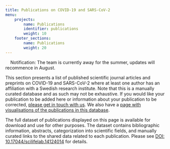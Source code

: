```yaml
---
title: Publications on COVID-19 and SARS-CoV-2
menu:
    projects:
        name: Publications
        identifier: publications
        weight: 10
    footer_sections:
        name: Publications
        weight: 20
---
```


<div class="alert alert-info">
  <i class="fas fa-exclamation-triangle"></i>
  <span>Notification: The team is currently away for the summer, updates will recommence in August.</span>
</div>

This section presents a list of published scientific journal articles and preprints on COVID-19 and SARS-CoV-2 where at least one author has an affiliation with a Swedish research institute. Note that this is a manually curated database and as such may not be exhaustive. If you would like your publication to be added here or information about your publication to be corrected, [please get in touch with us](/suggestions/). We also have a [page with visualisations of the publications in this database](/projects/dashboard/).

The full dataset of publications displayed on this page is available for download and use for other purposes. The dataset contains bibliographic information, abstracts, categorization into scientific fields, and manually curated links to the shared data related to each publication. Please see [DOI: 10.17044/scilifelab.14124014](https://doi.org/10.17044/scilifelab.14124014) for details.
